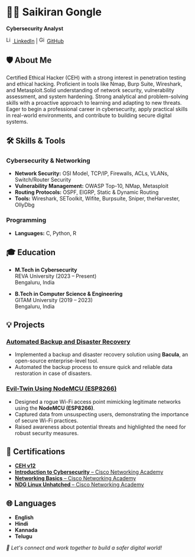 # 👨‍💻 Saikiran Gongle

**Cybersecurity Analyst**  
  
<a href="https://linkedin.com/in/saikiran-gongle-727751191"><img src="https://t0.gstatic.com/images?q=tbn:ANd9GcRMCA3j2A8hfLl9p5UAU5nd9lvqLlNZvqoU4xOsZ192uH4IYS6X" alt="Linkedin" width="17" height="17"/> </a> [LinkedIn](https://linkedin.com/in/saikiran-gongle-727751191) | <a href="https://github.com/saikirangongle"><img src="https://cdn-icons-png.flaticon.com/512/25/25231.png" alt="Github" width="17" height="17" /></a> [GitHub](https://github.com/saikirangongle)



## 🛡️ About Me

Certified Ethical Hacker (CEH) with a strong interest in penetration testing and ethical hacking. Proficient in tools like Nmap, Burp Suite, Wireshark, and Metasploit.Solid understanding of network security, vulnerability assessment, and system hardening. Strong analytical and problem-solving skills with a proactive approach to learning and adapting to new threats. Eager to begin a professional career in cybersecurity, apply practical skills in real-world environments, and contribute to building secure digital systems.



## 🛠️ Skills & Tools

### Cybersecurity & Networking
- **Network Security:** OSI Model, TCP/IP, Firewalls, ACLs, VLANs, Switch/Router Security
- **Vulnerability Management:** OWASP Top-10, NMap, Metasploit  
- **Routing Protocols:** OSPF, EIGRP, Static & Dynamic Routing  
- **Tools:** Wireshark, SEToolkit, Wifite, Burpsuite, Sniper, theHarvester, OllyDbg  

### Programming
- **Languages:** C, Python, R



## 🎓 Education

- **M.Tech in Cybersecurity**  
  REVA University (2023 – Present)  
  Bengaluru, India  

- **B.Tech in Computer Science & Engineering**  
  GITAM University (2019 – 2023)  
  Bengaluru, India  



## 💡 Projects

### [**Automated Backup and Disaster Recovery**](https://github.com/saikirangongle/Bacula-Configuration-file.git)
- Implemented a backup and disaster recovery solution using **Bacula**, an open-source enterprise-level tool.  
- Automated the backup process to ensure quick and reliable data restoration in case of disasters.

### [**Evil-Twin Using NodeMCU (ESP8266)**](https://github.com/saikirangongle/Evil-Twin.git)
- Designed a rogue Wi-Fi access point mimicking legitimate networks using the **NodeMCU (ESP8266)**.  
- Captured data from unsuspecting users, demonstrating the importance of secure Wi-Fi practices.  
- Raised awareness about potential threats and highlighted the need for robust security measures.



## 📜 Certifications
- [**CEH v12**](https://drive.google.com/file/d/1rg9sUEJ0-61euE4SuRFww9vqzX2OPDR7/view?usp=sharing)  
- [**Introduction to Cybersecurity** – Cisco Networking Academy](https://www.credly.com/badges/6d6d830a-1ca9-48f7-9811-e441c1022a2c/print)  
- [**Networking Basics** – Cisco Networking Academy](https://www.credly.com/badges/31c0756d-bc2a-4e91-945a-2629d1cf88be/print)  
- [**NDG Linux Unhatched** – Cisco Networking Academy](https://drive.google.com/file/d/1NZm-aF90TULWmZk67KCoaALkT_B7LrXZ/view)  



## 🌐 Languages
- **English**  
- **Hindi**  
- **Kannada**  
- **Telugu**



_📌 Let's connect and work together to build a safer digital world!_
